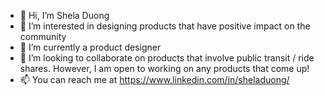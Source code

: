 - 👋 Hi, I’m Shela Duong
- 👀 I’m interested in designing products that have positive impact on the community
- 🌱 I’m currently a product designer
- 💞️ I’m looking to collaborate on products that involve public transit / ride shares. However, I am open to working on any products that come up!
- 📫 You can reach me at https://www.linkedin.com/in/sheladuong/

<!---
stdng/stdng is a ✨ special ✨ repository because its `README.md` (this file) appears on your GitHub profile.
You can click the Preview link to take a look at your changes.
--->
